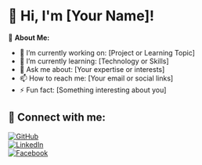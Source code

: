 # 👋 Hi, I'm [Your Name]!

🚀 **About Me:**  
- 🔭 I’m currently working on: [Project or Learning Topic]  
- 🌱 I’m currently learning: [Technology or Skills]  
- 💬 Ask me about: [Your expertise or interests]  
- 📫 How to reach me: [Your email or social links]  
- ⚡ Fun fact: [Something interesting about you]  

## 🔗 Connect with me:
[![GitHub](https://img.shields.io/badge/GitHub-000?style=for-the-badge&logo=github)](https://github.com/yourusername)  
[![LinkedIn](https://img.shields.io/badge/LinkedIn-0077B5?style=for-the-badge&logo=linkedin)](https://www.linkedin.com/in/yourlinkedin/)  
[![Facebook](https://img.shields.io/badge/Facebook-1877F2?style=for-the-badge&logo=facebook)](https://facebook.com/yourprofile)  
